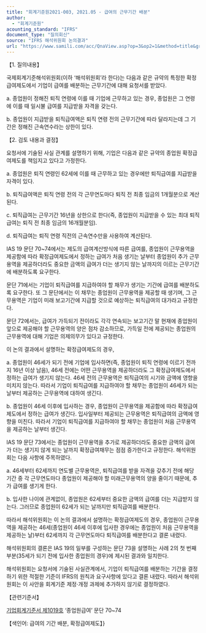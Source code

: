 ```yaml
---
title: "회계기준원2021-003, 2021.05 - 급여의 근무기간 배분"
author:
  - "회계기준원"
acounting_standard: "IFRS"
document_type: "질의회신"
source: "IFRS 해석위원회 논의결과"
url: "https://www.samili.com/acc/QnaView.asp?op=3&op2=1&method=title&group=2123-15;1&orgcode=2&searchword=&page=3&code=%ED%9A%8C%EA%B3%84%EA%B8%B0%EC%A4%80%EC%9B%902021%2D003%3A20210531"
---
```

【1. 질의내용】

국제회계기준해석위원회(이하 ‘해석위원회’라 한다)는 다음과 같은 규약의 특정한 확정급여제도에서 기업이 급여를 배분하는 근무기간에 대해 요청서를 받았다.

a. 종업원이 정해진 퇴직 연령에 이를 때 기업에 근무하고 있는 경우, 종업원은 그 연령에 이를 때 일시불 급여를 지급받을 자격을 갖는다.

b. 종업원이 지급받을 퇴직급여액은 퇴직 연령 전의 근무기간에 따라 달라지는데 그 기간은 정해진 근속연수라는 상한이 있다.

  

【2. 검토 내용과 결정】

요청서에 기술된 사실 관계를 설명하기 위해, 기업은 다음과 같은 규약의 종업원 확정급여제도를 책임지고 있다고 가정한다.

a. 종업원은 퇴직 연령인 62세에 이를 때 근무하고 있는 경우에만 퇴직급여를 지급받을 자격이 있다.

b. 퇴직급여액은 퇴직 연령 전의 각 근무연도마다 퇴직 전 최종 임금의 1개월분으로 계산된다.

c. 퇴직급여는 근무기간 16년을 상한으로 한다(즉, 종업원이 지급받을 수 있는 최대 퇴직급여는 퇴직 전 최종 임금의 16개월분임).

d. 퇴직급여는 퇴직 연령 직전의 근속연수만을 사용하여 계산된다.

  

IAS 19 문단 70~74에서는 제도의 급여계산방식에 따른 급여를, 종업원이 근무용역을 제공함에 따라 확정급여제도에서 정하는 급여가 처음 생기는 날부터 종업원이 추가 근무용역을 제공하더라도 중요한 금액의 급여가 더는 생기지 않는 날까지의 이르는 근무기간에 배분하도록 요구한다.

문단 71에서는 기업이 퇴직급여를 지급하여야 할 채무가 생기는 기간에 급여를 배분하도록 요구한다. 또 그 문단에서는 이 채무는 종업원이 근무용역을 제공할 때 생기며, 그 근무용역은 기업이 미래 보고기간에 지급할 것으로 예상하는 퇴직급여의 대가라고 규정한다.

문단 72에서는, 급여가 가득되기 전이라도 각각 연속되는 보고기간 말 현재에 종업원이 앞으로 제공해야 할 근무용역의 양은 점차 감소하므로, 가득일 전에 제공되는 종업원의 근무용역에 대해 기업은 의제의무가 있다고 규정한다.

이 논의 결과에서 설명하는 확정급여제도의 경우,

a. 종업원이 46세가 되기 전에 기업에 입사하면(즉, 종업원이 퇴직 연령에 이르기 전까지 16년 이상 남음), 46세 전에는 어떤 근무용역을 제공하더라도 그 확정급여제도에서 정하는 급여가 생기지 않는다. 46세 전의 근무용역은 퇴직급여의 시기와 금액에 영향을 미치지 않는다. 따라서 기업이 퇴직급여를 지급하여야 할 채무는 종업원이 46세가 되는 날부터 제공하는 근무용역에 대하여 생긴다.

b. 종업원이 46세 이후에 입사하는 경우, 종업원이 근무용역을 제공함에 따라 확정급여제도에서 정하는 급여가 생긴다. 입사일부터 제공되는 근무용역은 퇴직급여의 금액에 영향을 미친다. 따라서 기업이 퇴직급여를 지급하여야 할 채무는 종업원이 처음 근무용역을 제공하는 날부터 생긴다.

IAS 19 문단 73에서는 종업원이 근무용역을 추가로 제공하더라도 중요한 금액의 급여가 더는 생기지 않게 되는 날까지 확정급여채무는 점점 증가한다고 규정한다. 해석위원회는 다음 사항에 주목하였다.

a. 46세부터 62세까지 연도별 근무용역은, 퇴직급여를 받을 자격을 갖추기 전에 해당 기간 중 각 근무연도마다 종업원이 제공해야 할 미래근무용역의 양을 줄이기 때문에, 추가 급여를 생기게 한다.

b. 입사한 나이에 관계없이, 종업원은 62세부터 중요한 금액의 급여를 더는 지급받지 않는다. 그러므로 종업원이 62세가 되는 날까지만 퇴직급여를 배분한다.

따라서 해석위원회는 이 논의 결과에서 설명하는 확정급여제도의 경우, 종업원이 근무용역을 제공하는 46세(종업원이 46세 이후에 입사한 경우에는 종업원이 처음 근무용역을 제공하는 날)부터 62세까지 각 근무연도마다 퇴직급여를 배분한다고 결론 내렸다.

해석위원회의 결론은 IAS 19의 일부를 구성하는 문단 73을 설명하는 사례 2의 첫 번째 부분(35세가 되기 전에 입사한 종업원의 경우)에 제시된 결과와 일치한다.

해석위원회는 요청서에 기술된 사실관계에서, 기업이 퇴직급여를 배분하는 기간을 결정하기 위한 적절한 기준이 IFRS의 원칙과 요구사항에 있다고 결론 내렸다. 따라서 해석위원회는 이 사안을 회계기준 제정·개정 과제에 추가하지 않기로 결정하였다.

  

【관련기준서】

[기업회계기준서 제1019호](https://www.samili.com/acc/) ‘종업원급여’ 문단 70~74

【색인어: 급여의 기간 배분, 확정급여제도】}
